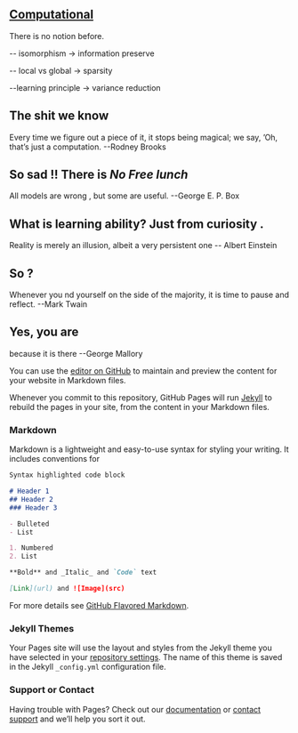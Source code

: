 ## [Computational](intelligence/intelligence.md)

There is no notion before.
 
 -- isomorphism $\rightarrow$ information preserve
  
 -- local vs global $\rightarrow$ sparsity 
  
 --learning principle $\rightarrow$ variance reduction 
  
## The shit we know
  Every time we figure out a piece of it, it stops being magical; we say, ’Oh, that’s just a computation. --Rodney Brooks
 
## So sad !! There is *No Free lunch*
  All models are wrong , but some are useful.  --George E. P. Box
  
## What is learning ability? Just from curiosity .
  Reality is merely an illusion, albeit a very persistent one -- Albert Einstein
  
## So ?
  Whenever you  nd yourself on the side of the majority, it is time to pause and reflect. --Mark Twain
  
## Yes, you are 
  because it is there --George Mallory
  
  
You can use the [editor on GitHub](https://github.com/emmettng/emmett.github.io/edit/master/index.md) to maintain and preview the content for your website in Markdown files.

Whenever you commit to this repository, GitHub Pages will run [Jekyll](https://jekyllrb.com/) to rebuild the pages in your site, from the content in your Markdown files.

### Markdown

Markdown is a lightweight and easy-to-use syntax for styling your writing. It includes conventions for

```markdown
Syntax highlighted code block

# Header 1
## Header 2
### Header 3

- Bulleted
- List

1. Numbered
2. List

**Bold** and _Italic_ and `Code` text

[Link](url) and ![Image](src)
```

For more details see [GitHub Flavored Markdown](https://guides.github.com/features/mastering-markdown/).

### Jekyll Themes

Your Pages site will use the layout and styles from the Jekyll theme you have selected in your [repository settings](https://github.com/emmettng/emmett.github.io/settings). The name of this theme is saved in the Jekyll `_config.yml` configuration file.

### Support or Contact

Having trouble with Pages? Check out our [documentation](https://help.github.com/categories/github-pages-basics/) or [contact support](https://github.com/contact) and we’ll help you sort it out.
